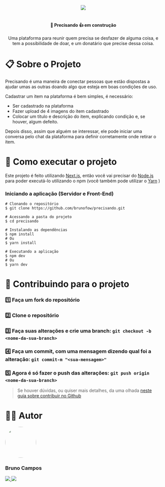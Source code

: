 <div align="center">
  <img src="public/logo.svg">
</div>

#

<h4 align="center">🚧 Precisando 👍 em construção</h4>

<p align="center">Uma plataforma para reunir quem precisa se desfazer de alguma coisa, e tem a possibilidade de doar, e um donatário que precise dessa coisa.</p>

# 📋 Sobre o Projeto

Precisando é uma maneira de conectar pessoas que estão dispostas a ajudar umas as outras doando algo que esteja em boas condições de uso.

Cadastrar um item na plataforma é bem simples, é necessário:

- Ser cadastrado na plataforma
- Fazer upload de 4 imagens do item cadastrado
- Colocar um titulo e descrição do item, explicando condição e, se houver, algum defeito.

Depois disso, assim que alguém se interessar, ele pode iniciar uma conversa pelo chat da plataforma para definir corretamente onde retirar o item.

# 💾 Como executar o projeto

Este projeto é feito utilizando [Next.js][next.js], então você vai precisar do [Node.js][node.js] para poder executá-lo utilizando o npm (você também pode utilizar o [Yarn][yarn] )

### Iniciando a aplicação (Servidor e Front-End)

```
# Clonando o repositório
$ git clone https://github.com/brunofow/precisando.git

# Acessando a pasta do projeto
$ cd precisando

# Instalando as dependências
$ npm install
# Ou
$ yarn install

# Executando a aplicação
$ npm dev
# Ou
$ yarn dev
```

# 💪 Contribuindo para o projeto

### 1️⃣ Faça um fork do repositório

### 2️⃣ Clone o repositório

### 3️⃣ Faça suas alterações e crie uma branch: `git checkout -b <nome-da-sua-branch>`

### 4️⃣ Faça um commit, com uma mensagem dizendo qual foi a alteração: `git commit-m "<sua-mensagem>"`

### 5️⃣ Agora é só fazer o push das alterações: `git push origin <nome-da-sua-branch>`

> Se houver dúvidas, ou quiser mais detalhes, da uma olhada [neste guia sobre contribuir no Github](https://github.com/firstcontributions/first-contributions/blob/master/translations/README.pt_br.md)

# 👨‍💻 Autor

<img src="https://github.com/brunofow.png" width="100" style="border-radius: 50%" />

### Bruno Campos

<a href="https://linkedin.com/in/brunofow">
<img src="https://img.shields.io/static/v1?label=Linkedin&message=brunofow&color=0A66C2&style=for-the-badge&logo=linkedin" />
</a>


<img src="https://img.shields.io/static/v1?label=E-mail&message=brunocamposfow@gmail.com&color=EA4335&style=for-the-badge&logo=gmail" />

[next.js]: https://nextjs.org/
[node.js]: https://nodejs.org/
[yarn]: https://yarnpkg.com/
